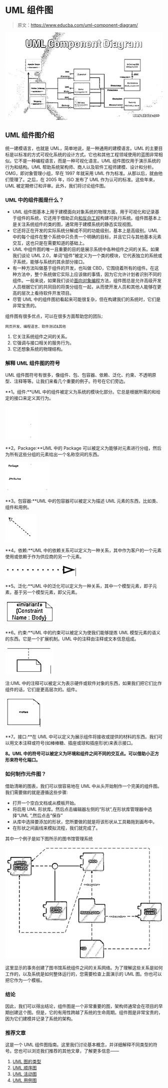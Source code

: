 # UML 组件图

> 原文：<https://www.educba.com/uml-component-diagram/>

![UML Component Diagram](img/26defdebe8ac1c5f2b82ce44ed822efe.png)



## UML 组件图介绍

统一建模语言，也就是 UML，简单地说，是一种通用的建模语言。UML 的主要目标是以标准的方式可视化系统的设计方式。它也和其他工程领域使用的蓝图非常相似。它不是一种编程语言，而是一种可视化语言。UML 组件图仅用于演示系统的行为和结构。UML 帮助系统架构师、商人以及软件工程师建模、设计和分析。OMG，即对象管理小组，早在 1997 年就采用 UML 作为标准。从那以后，就由他们管理了。之后，在 2005 年，ISO 发布了 UML 作为认可的标准。这些年来，UML 被定期修订和评审。此外，我们将讨论组件图。

### UML 中的组件图是什么？

*   UML 组件图基本上用于建模面向对象系统的物理方面，用于可视化和记录基于组件的系统，它还用于借助正向[和反向工程](https://www.educba.com/reverse-engineering-tools/)构建可执行系统。组件图基本上是关注系统组件的类的图，通常用于建模系统的静态实现视图。
*   它还将正在开发的实际系统分解成不同的功能级别，基本上是高级别。UML 中的每个组件在整个系统中只负责一个明确的目标，并且它只与其他基本元素交互，这也只是在需要知道的基础上。
*   UML 中组件图的唯一且重要的目的是展示系统中各种组件之间的关系。如果我们谈论 UML 2.0，单词“组件”被定义为一个类的模块，它代表独立的系统或子系统，能够与系统的其余部分接口。
*   有一种方法叫做基于组件的开发，也叫做 CBD，它围绕着所有的组件。在这种方法中，整个系统做它实际上应该做的事情，因为它允许计划者识别不同的组件。一般来说，如果我们谈论[面向对象编程](https://www.educba.com/object-oriented-programming-in-java/)方法，组件图总是允许高级开发人员根据它们的共同目的将类分组在一起，从而使开发人员和其他人能够在更高的层次上看待软件开发项目。
*   尽管 UML 中的组件图初看起来可能很复杂，但在构建我们的系统时，它们是非常宝贵的。

组件图有很多优点，可以在很多方面帮助您的团队:

<small>网页开发、编程语言、软件测试&其他</small>

1.  它关注系统组件之间的关系。
2.  它强调与接口相关的服务行为。
3.  它还想象系统的物理结构。

### 解释 UML 组件图的符号

UML 组件图符号有很多，像组件、包、包容器、依赖、泛化、约束、不透明原型、注释等等。让我们来看几个重要的例子。符号在它们旁边。

**1。组件:**UML 中的组件被定义为系统的模块化部分。它总是根据所需的和给定的接口来定义其行为。

![UML Component Diagram](img/e43cf878cd66fafd65c45acaf6583c03.png)



**2。Package:**UML 中的 Package 可以被定义为能够对元素进行分组，然后为所有这些分组的元素给出一个名称空间的东西。

![Package](img/0d8a6dc12be0b3a3aef708f11b055151.png)



**3。包容器:**UML 中的包容器可以被定义为描述 UML 元素的东西，比如类、组件和用例。

![UML Component Diagram](img/e317ba96726d8a4a6eba0960aa69fbfb.png)



**4。依赖:**UML 中的依赖关系可以定义为一种关系，其中作为客户的一个元素使用或依赖于作为供应商的另一个元素。

![Dependency](img/e6c20445647da3edcb1e0d94471bf747.png)



**5。泛化:**UML 中的泛化可以定义为一种关系，其中一个模型元素，即子元素，基于另一个模型元素，即父元素。

![ Generalization](img/046a5a2905dfc3329d531e9771328a39.png)



**6。约束:**UML 中的约束可以被定义为使我们能够提炼 UML 模型元素的语义的东西。它是一个扩展机制。UML 中的注释由注释或文本信息组成。

![Constraint](img/7f4d6352d9188e1241d4e138d9809de2.png)



注:UML 中的注释可以被定义为表示硬件或软件对象的东西，如果我们把它们比作组件的话，它们是更高层次的。组件。

![uml7](img/b2dc6ade75900483a7e677421b8cb8d6.png)



**7。接口:**在 UML 中可以定义为展示组件将接收或提供的材料的东西。我们可以用文本注释或符号(如棒棒糖、插座或球和插座形状)来表示接口。

**8。UML 中的符号可以被定义为环境和组件之间不同的交互点。可以借助小正方形来符号化端口。**

### 如何制作元件图？

借助清晰的图表，我们可以很容易地在 UML 中从头开始制作一个完美的组件图。我们需要做的就是遵循这些步骤:

*   打开一个空白文档或从模板开始。
*   将启用 UML 形状库。然后点击编辑器左侧的“形状”,在形状库管理器中选择“UML ”,然后点击“保存”
*   从库中选择要添加的形状，您所要做的就是将该形状从工具箱拖到画布中。
*   在形状之间画线来模拟流程，我们就完成了。

其中一个例子是如下图所示的图书馆管理系统

![UML Component Diagram](img/c27cd5d6ff72d958ee1a5d5f981a3183.png)



这里显示的事务创建了图书馆系统组件之间的关系网络。为了理解这些关系是如何工作的，以及系统是如何整体运行的，您需要检查上面演示的 UML 图。你也可以把它作为一个模板。

### 结论

因此，我们可以得出结论，组件图是一个非常重要的图，架构师通常会在项目的早期创建这个图。但是，它的有用性跨越了系统的生命周期。组件图是非常宝贵的，因为它们建模并记录了系统的架构。

### 推荐文章

这是一个 UML 组件图指南。这里我们讨论基本概念，并详细解释不同类型的符号。您也可以浏览我们推荐的其他文章，了解更多信息——

1.  [UML 图的类型](https://www.educba.com/types-of-uml-diagrams/)
2.  [UML 顺序图](https://www.educba.com/uml-sequence-diagram/)
3.  [UML 活动图](https://www.educba.com/uml-use-case-diagram/)
4.  [UML 用例图](https://www.educba.com/uml-use-case-diagram/)





